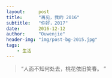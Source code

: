 ```yaml
---
layout:     post
title:      "再见，我的 2016"
subtitle:   "你好，2017"
date:       2016-12-12
author:     "Ouwenjie"
header-img: "img/post-bg-2015.jpg"
tags:
    - 生活
---
```


> “人面不知何处去，桃花依旧笑春。 ”

